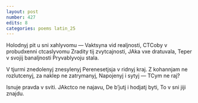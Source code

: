 ```yaml
---
layout: post
number: 427
edits: 8
categories: poems latin_25
---
```


Holodnyj pit u sni xahlyvomu —
Vaktsyna vid realjnosti,
CTCoby v probudxenni ctcaslyvomu 
Zradity tij zvytcajnosti,
JAka vxe dratuvala,
Teper v svojij banaljnosti
Pryvablyvoju stala.

V tjurmi znedolenyj znesylenyj 
Perenesetjsja v ridnyj kraj.
Z kohannjam ne rozlutcenyj, za naklep ne zatrymanyj,
Napojenyj i sytyj —
TCym ne raj?

Isnuje pravda v sviti.
JAkctco ne najavu,
De bʼjutj i hodjatj byti,
To v sni jiji znajdu.
